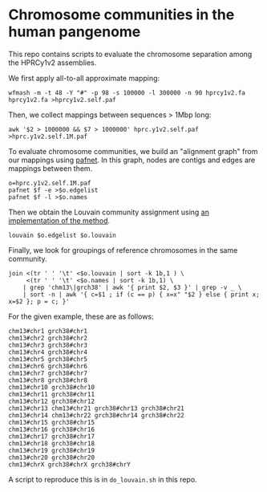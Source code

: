 # Chromosome communities in the human pangenome

This repo contains scripts to evaluate the chromosome separation among the HPRCy1v2 assemblies.

We first apply all-to-all approximate mapping:

```
wfmash -m -t 48 -Y "#" -p 98 -s 100000 -l 300000 -n 90 hprcy1v2.fa hprcy1v2.fa >hprcy1v2.self.paf
```

Then, we collect mappings between sequences > 1Mbp long:

```
awk '$2 > 1000000 && $7 > 1000000' hprc.y1v2.self.paf >hprc.y1v2.self.1M.paf
```

To evaluate chromosome communities, we build an "alignment graph" from our mappings using [pafnet](https://github.com/ekg/pafnet).
In this graph, nodes are contigs and edges are mappings between them.

```
o=hprc.y1v2.self.1M.paf
pafnet $f -e >$o.edgelist
pafnet $f -l >$o.names
```

Then we obtain the Louvain community assignment using [an implementation of the method](https://github.com/jlguillaume/louvain).

```
louvain $o.edgelist $o.louvain
```

Finally, we look for groupings of reference chromosomes in the same community.

```
join <(tr ' ' '\t' <$o.louvain | sort -k 1b,1 ) \
     <(tr ' ' '\t' <$o.names | sort -k 1b,1) \
    | grep 'chm13\|grch38' | awk '{ print $2, $3 }' | grep -v _ \
    | sort -n | awk '{ c=$1 ; if (c == p) { x=x" "$2 } else { print x; x=$2 }; p = c; }'
```

For the given example, these are as follows:

```
chm13#chr1 grch38#chr1
chm13#chr2 grch38#chr2
chm13#chr3 grch38#chr3
chm13#chr4 grch38#chr4
chm13#chr5 grch38#chr5
chm13#chr6 grch38#chr6
chm13#chr7 grch38#chr7
chm13#chr8 grch38#chr8
chm13#chr10 grch38#chr10
chm13#chr11 grch38#chr11
chm13#chr12 grch38#chr12
chm13#chr13 chm13#chr21 grch38#chr13 grch38#chr21
chm13#chr14 chm13#chr22 grch38#chr14 grch38#chr22
chm13#chr15 grch38#chr15
chm13#chr16 grch38#chr16
chm13#chr17 grch38#chr17
chm13#chr18 grch38#chr18
chm13#chr19 grch38#chr19
chm13#chr20 grch38#chr20
chm13#chrX grch38#chrX grch38#chrY
```

A script to reproduce this is in `do_louvain.sh` in this repo.
